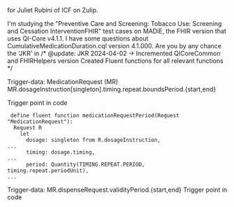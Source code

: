 for Juliet Rubini of ICF on Zulip. 

I'm studying the "Preventive Care and Screening: Tobacco Use: Screening and Cessation InterventionFHIR" test cases on MADiE, the FHIR version that uses QI-Core v4.1.1.  I have some questions about CumulativeMedicationDuration.cql version 4.1.000. Are you by any chance the 'JKR' in 
/*
@update: JKR 2024-04-02 ->
Incremented QICoreCommon and FHIRHelpers version
Created Fluent functions for all relevant functions
*/

Trigger-data:
MedicationRequest (MR)
  MR.dosageInstruction[singleton].timing.repeat.boundsPeriod.{start,end}

Trigger point in code 
```
 define fluent function medicationRequestPeriod(Request "MedicationRequest"):
  Request R
    let
      dosage: singleton from R.dosageInstruction,
...
      timing: dosage.timing,
...
      period: Quantity(TIMING.REPEAT.PERIOD, timing.repeat.periodUnit),
...
```
Trigger-data:
MR.dispenseRequest.validityPeriod.{start,end}
Trigger point in code 
```

```


